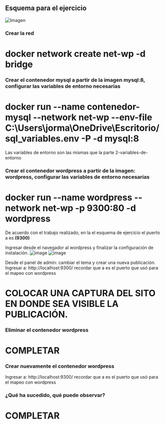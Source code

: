 ## Esquema para el ejercicio
![Imagen](imagenes/esquema-ejercicio5.PNG)

### Crear la red
# docker network create net-wp -d bridge

### Crear el contenedor mysql a partir de la imagen mysql:8, configurar las variables de entorno necesarias
# docker run --name contenedor-mysql --network net-wp --env-file C:\Users\jorma\OneDrive\Escritorio/sql_variables.env -P -d mysql:8
Las variables de entorno son las mismas que la parte 2-variables-de-entorno

### Crear el contenedor wordpress a partir de la imagen: wordpress, configurar las variables de entorno necesarias
# docker run --name wordpress --network net-wp -p 9300:80 -d wordpress

De acuerdo con el trabajo realizado, en la el esquema de ejercicio el puerto a es **(9300)**

Ingresar desde el navegador al wordpress y finalizar la configuración de instalación.
![image](https://github.com/JorMath/2024A-ISWD633-Practica2/assets/94020880/9b16f344-4127-4b32-9832-80287a8bac74)
![image](https://github.com/JorMath/2024A-ISWD633-Practica2/assets/94020880/b6da3951-8485-4cad-86a6-dcf5fb8d7136)



Desde el panel de admin: cambiar el tema y crear una nueva publicación.
Ingresar a: http://localhost:9300/ 
recordar que a es el puerto que usó para el mapeo con wordpress
# COLOCAR UNA CAPTURA DEL SITO EN DONDE SEA VISIBLE LA PUBLICACIÓN.

### Eliminar el contenedor wordpress
# COMPLETAR

### Crear nuevamente el contenedor wordpress
Ingresar a: http://localhost:9300/ 
recordar que a es el puerto que usó para el mapeo con wordpress

### ¿Qué ha sucedido, qué puede observar?
# COMPLETAR





